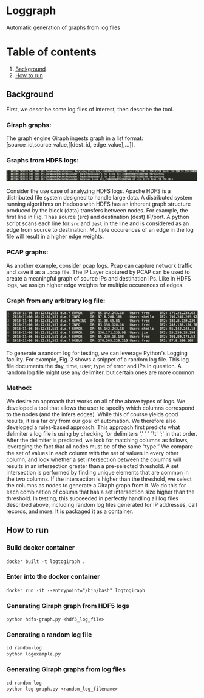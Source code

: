# Loggraph
Automatic generation of graphs from log files

# Table of contents

1. [Background](#Background)
2. [How to run](#how-to-run)
## Background
First, we describe some log files of interest, then describe the tool. 
### Giraph graphs:
The graph engine Giraph ingests graph in a list format: [source_id,source_value,[[dest_id, edge_value],...]].

### Graphs from HDFS logs:
![HDFS log file snippet](images/hdf5log.png)

Consider the use case of analyzing HDFS logs. Apache HDFS is a distributed file system designed to handle large data. A distributed system running algorithms on Hadoop with HDFS has an inherent graph structure produced by the block (data) transfers between nodes. For example, the first line in Fig. 1 has source (src) and destination (dest) IP/port. A python script scans each line for `src` and `dest` in the line and is considered as an edge from source to destination. Multiple occurences of an edge in the log file will result in a higher edge weights.

### PCAP graphs:
As another example, consider pcap logs. Pcap can capture network traffic and save it as a `.pcap` file. The IP Layer captured by PCAP can be used to create a meaningful graph of source IPs and destination IPs. Like in HDFS logs, we assign higher edge weights for multiple occurences of edges.

### Graph from any arbitrary log file:

![Randomly generated log file](images/logfile.png)


To generate a random log for testing, we can leverage Python's Logging facility. For example, Fig. 2 shows a snippet of a random log file. This log file documents the day, time, user, type of error and IPs in question. A random log file might use any delimiter, but certain ones are more common

### Method:
We desire an approach that works on all of the above types of logs. We developed a tool that allows the user to specify which columns correspond to the nodes (and the infers edges). While this of course yields good results, it is a far cry from our goal of automation. We therefore also developed a rules-based approach.
This approach first predicts what delimiter a log file is using by checking for delimiters ',' ' ' '\t' ';' in that order. After the delimiter is predicted, we look for matching columns as follows, leveraging the fact that all nodes must be of the same “type.”
We compare the set of values in each column with the set of values in every other column, and look whether a set intersection between the columns will results in an intersection greater than a pre-selected threshold. A set intersection is performed by finding unique elements that are common in the two columns. If the intersection is higher than the threshold, we select the columns as nodes to generate a Giraph graph from it. We do this for each combination of column that has a set intersection size higher than the threshold.
In testing, this succeeded in perfectly handling all log files described above, including random log files generated for IP addresses, call records, and more. It is packaged it as a container.

## How to run

### Build docker container
`docker built -t logtogiraph .`

### Enter into the docker container
`docker run -it --entrypoint="/bin/bash" logtogiraph`

### Generating Giraph graph from HDF5 logs
`python hdfs-graph.py <hdf5_log_file>`

### Generating a random log file
```
cd random-log
python logexample.py
```

### Generating Giraph graphs from log files
```
cd random-log
python log-graph.py <random_log_filename>
```
